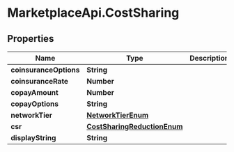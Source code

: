 # MarketplaceApi.CostSharing

## Properties
Name | Type | Description | Notes
------------ | ------------- | ------------- | -------------
**coinsuranceOptions** | **String** |  | [optional] 
**coinsuranceRate** | **Number** |  | [optional] 
**copayAmount** | **Number** |  | [optional] 
**copayOptions** | **String** |  | [optional] 
**networkTier** | [**NetworkTierEnum**](NetworkTierEnum.md) |  | [optional] 
**csr** | [**CostSharingReductionEnum**](CostSharingReductionEnum.md) |  | [optional] 
**displayString** | **String** |  | [optional] 


